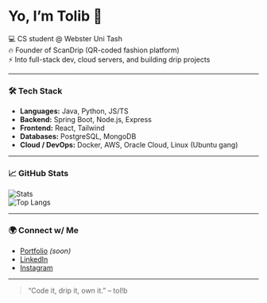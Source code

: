 # Yo, I’m Tolib 👋

💻 CS student @ Webster Uni Tash  
🔥 Founder of ScanDrip (QR-coded fashion platform)  
⚡ Into full-stack dev, cloud servers, and building drip projects  

---

### 🛠️ Tech Stack
- **Languages:** Java, Python, JS/TS  
- **Backend:** Spring Boot, Node.js, Express  
- **Frontend:** React, Tailwind  
- **Databases:** PostgreSQL, MongoDB  
- **Cloud / DevOps:** Docker, AWS, Oracle Cloud, Linux (Ubuntu gang)

---

### 📈 GitHub Stats
![Stats](https://github-readme-stats.vercel.app/api?username=tolibme&show_icons=true&theme=tokyonight)  
![Top Langs](https://github-readme-stats.vercel.app/api/top-langs/?username=tolibme&layout=compact&theme=tokyonight)

---

### 🌍 Connect w/ Me
- [Portfolio](https://tolib.me) *(soon)*  
- [LinkedIn](#)  
- [Instagram](#)  

---

> “Code it, drip it, own it.” – tol!b
